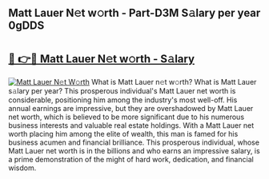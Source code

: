 ## Matt Lauer N𝚎t w𝚘rth - Part-D3M S𝚊lary per year 0gDDS

# <h2><a href="http://gc2rwk.nevu.top/?p=Matt+Lauer">🔗 👉🔴 Matt Lauer N𝚎t w𝚘rth - S𝚊lary</a></h2>

[![Matt Lauer N𝚎t W𝚘rth](https://i.imgur.com/Oavwk0R.jpeg)](http://gc2rwk.nevu.top/?p=Matt+Lauer)
What is Matt Lauer n𝚎t w𝚘rth? What is Matt Lauer s𝚊lary per year?
This prosperous individual's Matt Lauer net worth is considerable, positioning him among the industry's most well-off. His annual earnings are impressive, but they are overshadowed by Matt Lauer net worth, which is believed to be more significant due to his numerous business interests and valuable real estate holdings. With a Matt Lauer net worth placing him among the elite of wealth, this man is famed for his business acumen and financial brilliance. This prosperous individual, whose Matt Lauer net worth is in the billions and who earns an impressive salary, is a prime demonstration of the might of hard work, dedication, and financial wisdom.
